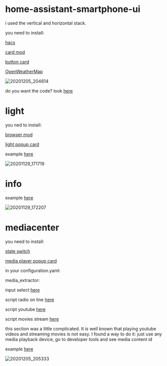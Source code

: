 # home-assistant-smartphone-ui

i used the vertical and horizontal stack.

you need to install:

[hacs](https://github.com/hacs/integration)

[card mod](https://github.com/thomasloven/lovelace-card-mod)


[button card](https://github.com/custom-cards/button-card)

[OpenWeatherMap](https://www.home-assistant.io/integrations/openweathermap)


![20201205_204614](https://user-images.githubusercontent.com/68069659/101262140-b0e07e80-373c-11eb-9e5f-71adc589817d.gif)

do you want the code? look [here](https://github.com/william89731/home-assistant-smartphone-ui/blob/main/tab%20fronted.txt)




# light

you ned to install:

[browser mod](https://github.com/thomasloven/hass-browser_mod)

[light popup card](https://github.com/DBuit/light-popup-card)

example [here](https://github.com/william89731/home-assistant-smartphone-ui/blob/main/light.txt)

![20201129_171719](https://user-images.githubusercontent.com/68069659/100547627-18438d80-3268-11eb-8e90-b736f2837fd9.gif)


# info

example [here](https://github.com/william89731/home-assistant-smartphone-ui/blob/main/rpi.txt)

![20201129_172207](https://user-images.githubusercontent.com/68069659/100547899-905e8300-3269-11eb-90bf-1e8d6f6be2dd.gif)

# mediacenter

you need to install:

[state switch](https://github.com/thomasloven/lovelace-state-switch)

[media player popup card](https://github.com/DBuit/media_player-popup-card)

in your configuration.yaml:

media_extractor:


input select [here](https://github.com/william89731/home-assistant-smartphone-ui/blob/main/input.txt)

script radio on line [here](https://github.com/william89731/home-assistant-smartphone-ui/blob/main/radio.txt)

script youtube [here](https://github.com/william89731/home-assistant-smartphone-ui/blob/main/youtube.txt)

script movies stream [here](https://github.com/william89731/home-assistant-smartphone-ui/blob/main/movies.txt)

this section was a little complicated. It is well known that playing youtube videos and streaming movies is not easy. I found a way to do it: just use any media playback device, go to developer tools and see media content id

example [here](https://github.com/william89731/home-assistant-smartphone-ui/blob/main/mediacenter.txt)

![20201205_205333](https://user-images.githubusercontent.com/68069659/101265342-d625ba80-3745-11eb-9800-ad4f4ac11b80.gif)







